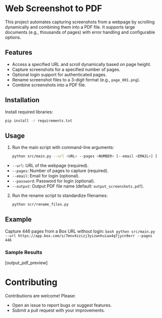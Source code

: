 # Web Screenshot to PDF

This project automates capturing screenshots from a webpage by scrolling dynamically and combining them into a PDF file. It supports large documents (e.g., thousands of pages) with error handling and configurable options.

## Features
- Access a specified URL and scroll dynamically based on page height.
- Capture screenshots for a specified number of pages.
- Optional login support for authenticated pages.
- Rename screenshot files to a 3-digit format (e.g., `page_001.png`).
- Combine screenshots into a PDF file.

## Installation

Install required libraries:
   ```bash
   pip install -r requirements.txt
   ```

## Usage
1. Run the main script with command-line arguments:
    ```bash
    python src/main.py --url <URL> --pages <NUMBER> [--email <EMAIL>] [--password <PASSWORD>] [--output <PDF_NAME>]
    ```
- `--url`: URL of the webpage (required).
- `--pages`: Number of pages to capture (required).
- `--email`: Email for login (optional).
- `--password`: Password for login (optional).
- `--output`: Output PDF file name (default: `output_screenshots.pdf`).

2. Run the rename script to standardize filenames:
    ```bash
    python scr/rename_files.py
    ```
## Example 
Capture 446 pages from a Box URL without login:
    ```bash
    python src/main.py --url https://app.box.com/s/7mnv4zzizj3yizwnhuiaa4q7jycn9orr --pages 446
    ```
### Sample Results
[output_pdf_preview]

# Contributing
Contributions are welcome! Please:
- Open an issue to report bugs or suggest features.
- Submit a pull request with your improvements.


